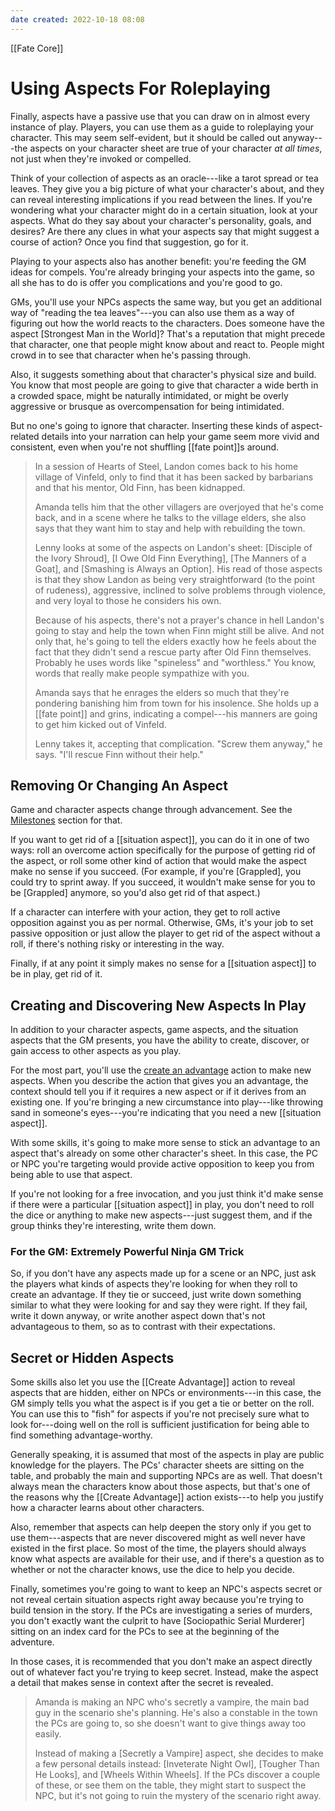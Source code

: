 ```yaml
---
date created: 2022-10-18 08:08
---
```


[[Fate Core]]

# Using Aspects For Roleplaying

Finally, aspects have a passive use that you can draw on in almost every instance of play. Players, you can use them as a guide to roleplaying your character. This may seem self-evident, but it should be called out anyway---the aspects on your character sheet are true of your character _at all times_, not just when they're invoked or compelled.

Think of your collection of aspects as an oracle---like a tarot spread or tea leaves. They give you a big picture of what your character's about, and they can reveal interesting implications if you read between the lines. If you're wondering what your character might do in a certain situation, look at your aspects. What do they say about your character's personality, goals, and desires? Are there any clues in what your aspects say that might suggest a course of action? Once you find that suggestion, go for it.

Playing to your aspects also has another benefit: you're feeding the GM ideas for compels. You're already bringing your aspects into the game, so all she has to do is offer you complications and you're good to go.

GMs, you'll use your NPCs aspects the same way, but you get an additional way of "reading the tea leaves"---you can also use them as a way of figuring out how the world reacts to the characters. Does someone have the aspect [Strongest Man in the World]? That's a reputation that might precede that character, one that people might know about and react to. People might crowd in to see that character when he's passing through.

Also, it suggests something about that character's physical size and build. You know that most people are going to give that character a wide berth in a crowded space, might be naturally intimidated, or might be overly aggressive or brusque as overcompensation for being intimidated.

But no one's going to ignore that character. Inserting these kinds of aspect-related details into your narration can help your game seem more vivid and consistent, even when you're not shuffling [[fate point]]s around.

> In a session of Hearts of Steel, Landon comes back to his home village of Vinfeld, only to find that it has been sacked by barbarians and that his mentor, Old Finn, has been kidnapped.
>
> Amanda tells him that the other villagers are overjoyed that he's come back, and in a scene where he talks to the village elders, she also says that they want him to stay and help with rebuilding the town.
>
> Lenny looks at some of the aspects on Landon's sheet: [Disciple of the Ivory Shroud], [I Owe Old Finn Everything], [The Manners of a Goat], and [Smashing is Always an Option]. His read of those aspects is that they show Landon as being very straightforward (to the point of rudeness), aggressive, inclined to solve problems through violence, and very loyal to those he considers his own.
>
> Because of his aspects, there's not a prayer's chance in hell Landon's going to stay and help the town when Finn might still be alive. And not only that, he's going to tell the elders exactly how he feels about the fact that they didn't send a rescue party after Old Finn themselves. Probably he uses words like "spineless" and "worthless." You know, words that really make people sympathize with you.
>
> Amanda says that he enrages the elders so much that they're pondering banishing him from town for his insolence. She holds up a [[fate point]] and grins, indicating a compel---his manners are going to get him kicked out of Vinfeld.
>
> Lenny takes it, accepting that complication. "Screw them anyway," he says. "I'll rescue Finn without their help."

## Removing Or Changing An Aspect

Game and character aspects change through advancement. See the [Milestones](../advancement-change/index.html "Milestones") section for that.

If you want to get rid of a [[situation aspect]], you can do it in one of two ways: roll an overcome action specifically for the purpose of getting rid of the aspect, or roll some other kind of action that would make the aspect make no sense if you succeed. (For example, if you're [Grappled], you could try to sprint away. If you succeed, it wouldn't make sense for you to be [Grappled] anymore, so you'd also get rid of that aspect.)

If a character can interfere with your action, they get to roll active opposition against you as per normal. Otherwise, GMs, it's your job to set passive opposition or just allow the player to get rid of the aspect without a roll, if there's nothing risky or interesting in the way.

Finally, if at any point it simply makes no sense for a [[situation aspect]] to be in play, get rid of it.

## Creating and Discovering New Aspects In Play

In addition to your character aspects, game aspects, and the situation aspects that the GM presents, you have the ability to create, discover, or gain access to other aspects as you play.

For the most part, you'll use the [create an advantage](../four-actions/index.html "Create An Advantage") action to make new aspects. When you describe the action that gives you an advantage, the context should tell you if it requires a new aspect or if it derives from an existing one. If you're bringing a new circumstance into play---like throwing sand in someone's eyes---you're indicating that you need a new [[situation aspect]].

With some skills, it's going to make more sense to stick an advantage to an aspect that's already on some other character's sheet. In this case, the PC or NPC you're targeting would provide active opposition to keep you from being able to use that aspect.

If you're not looking for a free invocation, and you just think it'd make sense if there were a particular [[situation aspect]] in play, you don't need to roll the dice or anything to make new aspects---just suggest them, and if the group thinks they're interesting, write them down.

### For the GM: Extremely Powerful Ninja GM Trick

So, if you don't have any aspects made up for a scene or an NPC, just ask the players what kinds of aspects they're looking for when they roll to create an advantage. If they tie or succeed, just write down something similar to what they were looking for and say they were right. If they fail, write it down anyway, or write another aspect down that's not advantageous to them, so as to contrast with their expectations.

## Secret or Hidden Aspects

Some skills also let you use the [[Create Advantage]] action to reveal aspects that are hidden, either on NPCs or environments---in this case, the GM simply tells you what the aspect is if you get a tie or better on the roll. You can use this to "fish" for aspects if you're not precisely sure what to look for---doing well on the roll is sufficient justification for being able to find something advantage-worthy.

Generally speaking, it is assumed that most of the aspects in play are public knowledge for the players. The PCs' character sheets are sitting on the table, and probably the main and supporting NPCs are as well. That doesn't always mean the characters know about those aspects, but that's one of the reasons why the [[Create Advantage]] action exists---to help you justify how a character learns about other characters.

Also, remember that aspects can help deepen the story only if you get to use them---aspects that are never discovered might as well never have existed in the first place. So most of the time, the players should always know what aspects are available for their use, and if there's a question as to whether or not the character knows, use the dice to help you decide.

Finally, sometimes you're going to want to keep an NPC's aspects secret or not reveal certain situation aspects right away because you're trying to build tension in the story. If the PCs are investigating a series of murders, you don't exactly want the culprit to have [Sociopathic Serial Murderer] sitting on an index card for the PCs to see at the beginning of the adventure.

In those cases, it is recommended that you don't make an aspect directly out of whatever fact you're trying to keep secret. Instead, make the aspect a detail that makes sense in context after the secret is revealed.

> Amanda is making an NPC who's secretly a vampire, the main bad guy in the scenario she's planning. He's also a constable in the town the PCs are going to, so she doesn't want to give things away too easily.
>
> Instead of making a [Secretly a Vampire] aspect, she decides to make a few personal details instead: [Inveterate Night Owl], [Tougher Than He Looks], and [Wheels Within Wheels]. If the PCs discover a couple of these, or see them on the table, they might start to suspect the NPC, but it's not going to ruin the mystery of the scenario right away.

